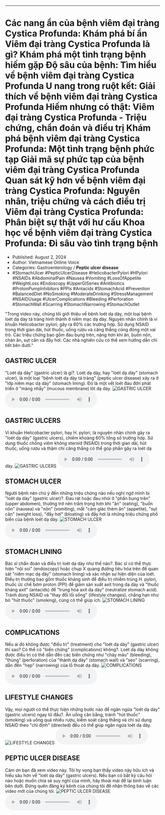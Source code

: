 
---

# Các nang ẩn của bệnh viêm đại tràng Cystica Profunda: Khám phá bí ẩn Viêm đại tràng Cystica Profunda là gì? Khám phá một tình trạng bệnh hiếm gặp Độ sâu của bệnh: Tìm hiểu về bệnh viêm đại tràng Cystica Profunda U nang trong ruột kết: Giải thích về bệnh viêm đại tràng Cystica Profunda Hiếm nhưng có thật: Viêm đại tràng Cystica Profunda - Triệu chứng, chẩn đoán và điều trị Khám phá bệnh viêm đại tràng Cystica Profunda: Một tình trạng bệnh phức tạp Giải mã sự phức tạp của bệnh viêm đại tràng Cystica Profunda Quan sát kỹ hơn về bệnh viêm đại tràng Cystica Profunda: Nguyên nhân, triệu chứng và cách điều trị Viêm đại tràng Cystica Profunda: Phân biệt sự thật với hư cấu Khoa học về bệnh viêm đại tràng Cystica Profunda: Đi sâu vào tình trạng bệnh

- Published: August 2, 2024
- Author: Vietnamese Online Voice
- Categories: Gastroenterology / **Peptic ulcer disease**
- #StomachUlcer #PepticUlcerDisease #HelicobacterPylori #HPylori #NSAIDs #AbdominalPain #Nausea #Vomiting #LossOfAppetite #WeightLoss #Endoscopy #UpperGISeries #Antibiotics #ProtonPumpInhibitors #PPIs #Antacids #StomachAcid #Prevention #BalancedDiet #NoSmoking #ModerateDrinking #StressManagement #NSAIDUsage #UlcerComplications #Bleeding #Perforation #StomachWall #Scarring #StomachNarrowing #StomachOutlet

"Trong video này, chúng tôi giới thiệu về bệnh loét dạ dày, một loại bệnh loét dạ dày tá tràng hình thành ở niêm mạc dạ dày. Nguyên nhân chính là vi khuẩn Helicobacter pylori, gây ra 60% các trường hợp. Sử dụng NSAID trong thời gian dài, hút thuốc, uống rượu và căng thẳng cũng đóng một vai trò. Các triệu chứng bao gồm đau bụng trên, nặng hơn khi ăn, buồn nôn, chán ăn, sụt cân và đầy hơi. Các nhà nghiên cứu có thể xem hướng dẫn chi tiết bên dưới."


## GASTRIC ULCER

"Loét dạ dày" (gastric ulcer) là gì?. Loét dạ dày, hay "loét dạ dày" (stomach ulcer), là một loại "bệnh loét dạ dày tá tràng" (peptic ulcer disease) xảy ra ở "lớp niêm mạc dạ dày" (stomach lining). Đó là một vết loét đau đớn phát triển ở "màng nhầy" (mucous membrane) lót dạ dày.
![GASTRIC ULCER](https://http-archiver-apis-production-80.schnworks.com/storage/images/transitions/2024-08-02/transition--2564716559-Montserrat-Regular-9C27B0.jpg)
<audio controls>
    <source src="https://http-archiver-apis-production-80.schnworks.com/storage/storage/audio/file-1375236495.mp3" type="audio/mpeg">
</audio>



## GASTRIC ULCERS

Vi khuẩn Helicobacter pylori, hay H. pylori, là nguyên nhân chính gây ra "loét dạ dày" (gastric ulcers), chiếm khoảng 60% tổng số trường hợp. Sử dụng thuốc chống viêm không steroid (NSAID) trong thời gian dài, hút thuốc, uống rượu và thậm chí căng thẳng có thể góp phần gây ra loét dạ dày.
![GASTRIC ULCERS](https://http-archiver-apis-production-80.schnworks.com/storage/images/transitions/2024-08-02/transition-19962883517-Montserrat-ExtraBold-4A148C.jpg)
<audio controls>
    <source src="https://http-archiver-apis-production-80.schnworks.com/storage/storage/audio/file-4706376954.mp3" type="audio/mpeg">
</audio>



## STOMACH ULCER

Người bệnh nên chú ý đến những triệu chứng nào nếu nghi ngờ mình bị "loét dạ dày" (gastric ulcer)?. Đau rát hoặc đau nhói ở "phần bụng trên" (upper abdomen), thường trở nên trầm trọng hơn khi "ăn" (eating), "buồn nôn" (nausea) và "nôn" (vomiting), mất "cảm giác thèm ăn" (appetite), "sụt cân" (weight loss), "đầy hơi" (bloating) và đầy hơi là những triệu chứng phổ biến của bệnh loét dạ dày.
![STOMACH ULCER](https://http-archiver-apis-production-80.schnworks.com/storage/images/transitions/2024-08-02/transition-11118421295-Montserrat-Black-880E4F.jpg)
<audio controls>
    <source src="https://http-archiver-apis-production-80.schnworks.com/storage/storage/audio/file-8559571872.mp3" type="audio/mpeg">
</audio>



## STOMACH LINING

Bác sĩ chẩn đoán và điều trị loét dạ dày như thế nào?. Bác sĩ có thể thực hiện "nội soi" (endoscopy) hoặc chụp X quang đường tiêu hóa trên để quan sát "niêm mạc dạ dày" (stomach lining) và xác nhận sự hiện diện của loét. Điều trị thường bao gồm thuốc kháng sinh để điều trị nhiễm trùng H. pylori, thuốc ức chế bơm proton (PPI) để giảm sản xuất axit trong dạ dày và "thuốc kháng axit" (antacids) để "trung hòa axit dạ dày" (neutralize stomach acid). Tránh dùng NSAID và "thay đổi lối sống" (lifestyle changes), chẳng hạn như bỏ "hút thuốc" (smoking), cũng có thể giúp ích.
![STOMACH LINING](https://http-archiver-apis-production-80.schnworks.com/storage/images/transitions/2024-08-02/transition-41401931556-Montserrat-Medium-283593.jpg)
<audio controls>
    <source src="https://http-archiver-apis-production-80.schnworks.com/storage/storage/audio/file-60496979366.mp3" type="audio/mpeg">
</audio>



## COMPLICATIONS

Nếu ai đó không được "điều trị" (treatment) cho "loét dạ dày" (gastric ulcer) thì sao? Có thể có "biến chứng" (complications) không?. Loét dạ dày không được điều trị có thể dẫn đến các biến chứng như "chảy máu" (bleeding), "thủng" (perforation) của "thành dạ dày" (stomach wall) và "sẹo" (scarring), dẫn đến "hẹp" (narrowing) của lỗ thoát dạ dày.
![COMPLICATIONS](https://http-archiver-apis-production-80.schnworks.com/storage/images/transitions/2024-08-02/transition--2917755743-Montserrat-SemiBold-880E4F.jpg)
<audio controls>
    <source src="https://http-archiver-apis-production-80.schnworks.com/storage/storage/audio/file-19538153646.mp3" type="audio/mpeg">
</audio>



## LIFESTYLE CHANGES

Vậy, mọi người có thể thực hiện những bước nào để ngăn ngừa "loét dạ dày" (gastric ulcers) ngay từ đầu?. Ăn uống cân bằng, tránh "hút thuốc" (smoking) và uống quá nhiều rượu, kiểm soát căng thẳng và chỉ sử dụng NSAID theo "chỉ định" (directed) đều có thể giúp ngăn ngừa loét dạ dày.
![LIFESTYLE CHANGES](https://http-archiver-apis-production-80.schnworks.com/storage/images/transitions/2024-08-02/transition--33266788037-Montserrat-Regular-880E4F.jpg)
<audio controls>
    <source src="https://http-archiver-apis-production-80.schnworks.com/storage/storage/audio/file-21132373455.mp3" type="audio/mpeg">
</audio>



## PEPTIC ULCER DISEASE

Cảm ơn bạn đã xem video này. Tôi hy vọng bạn thấy video này hữu ích và hiểu sâu hơn về "loét dạ dày" (gastric ulcers). Nếu bạn có bất kỳ câu hỏi nào hoặc muốn chia sẻ suy nghĩ của mình, hãy thoải mái để lại bình luận bên dưới. Đừng quên đăng ký kênh của chúng tôi để nhận thông báo về các video mới của chúng tôi.
![PEPTIC ULCER DISEASE](https://http-archiver-apis-production-80.schnworks.com/storage/images/transitions/2024-08-02/transition-7177023328-Montserrat-ExtraBold-9C27B0.jpg)
<audio controls>
    <source src="https://http-archiver-apis-production-80.schnworks.com/storage/storage/audio/file-13808965291.mp3" type="audio/mpeg">
</audio>

